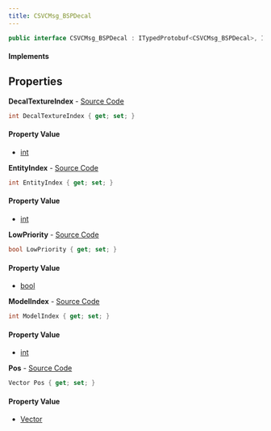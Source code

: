 ```yaml
---
title: CSVCMsg_BSPDecal
---
```


```csharp
public interface CSVCMsg_BSPDecal : ITypedProtobuf<CSVCMsg_BSPDecal>, INativeHandle, INetMessage<CSVCMsg_BSPDecal>, IDisposable
```

#### Implements

## Properties

**DecalTextureIndex** - [Source Code](https://github.com/swiftly-solution/swiftlys2/blob/master/managed/src/SwiftlyS2.Generated/Protobufs/Interfaces/CSVCMsg_BSPDecal.cs#L21)

```csharp
int DecalTextureIndex { get; set; }
```

#### Property Value

- [int](https://learn.microsoft.com/dotnet/api/system.int32)

**EntityIndex** - [Source Code](https://github.com/swiftly-solution/swiftlys2/blob/master/managed/src/SwiftlyS2.Generated/Protobufs/Interfaces/CSVCMsg_BSPDecal.cs#L24)

```csharp
int EntityIndex { get; set; }
```

#### Property Value

- [int](https://learn.microsoft.com/dotnet/api/system.int32)

**LowPriority** - [Source Code](https://github.com/swiftly-solution/swiftlys2/blob/master/managed/src/SwiftlyS2.Generated/Protobufs/Interfaces/CSVCMsg_BSPDecal.cs#L30)

```csharp
bool LowPriority { get; set; }
```

#### Property Value

- [bool](https://learn.microsoft.com/dotnet/api/system.boolean)

**ModelIndex** - [Source Code](https://github.com/swiftly-solution/swiftlys2/blob/master/managed/src/SwiftlyS2.Generated/Protobufs/Interfaces/CSVCMsg_BSPDecal.cs#L27)

```csharp
int ModelIndex { get; set; }
```

#### Property Value

- [int](https://learn.microsoft.com/dotnet/api/system.int32)

**Pos** - [Source Code](https://github.com/swiftly-solution/swiftlys2/blob/master/managed/src/SwiftlyS2.Generated/Protobufs/Interfaces/CSVCMsg_BSPDecal.cs#L18)

```csharp
Vector Pos { get; set; }
```

#### Property Value

- [Vector](/docs/api/shared/natives/vector)

